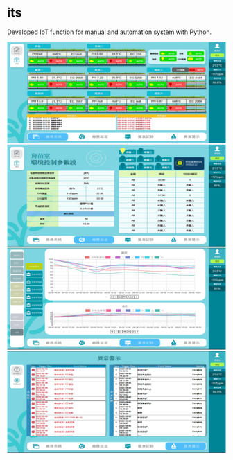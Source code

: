 # its
Developed IoT function for manual and automation system with Python.

<img src='its_uii/home.png' width =700>
<img src='its_uii/home_setting.png' width =700>
<img src='its_uii/cwb.png' width =700>
<img src='its_uii/yichang.png' width =700>
